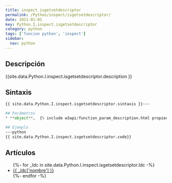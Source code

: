 ```yaml
---
title: inspect.isgetsetdescriptor
permalink: /Python/inspect/isgetsetdescriptor/
date: 2021-01-01
key: Python.I.inspect.isgetsetdescriptor
category: python
tags: ['funcion python', 'inspect']
sidebar: 
  nav: python
---
```


## Descripción
{{site.data.Python.I.inspect.isgetsetdescriptor.description }}

## Sintaxis
~~~python
{{ site.data.Python.I.inspect.isgetsetdescriptor.sintaxis }}~~~

## Parámetros
* **object**,  {% include w3api/function_param_description.html propiedad=site.data.Python.I.inspect.isgetsetdescriptor valor="object" %}

## Ejemplo
~~~python
{{ site.data.Python.I.inspect.isgetsetdescriptor.code}}
~~~

## Artículos
<ul>
{%- for _ldc in site.data.Python.I.inspect.isgetsetdescriptor.ldc -%}
   <li>
       <a href="{{_ldc['url'] }}">{{ _ldc['nombre'] }}</a>
   </li>
{%- endfor -%}
</ul>
